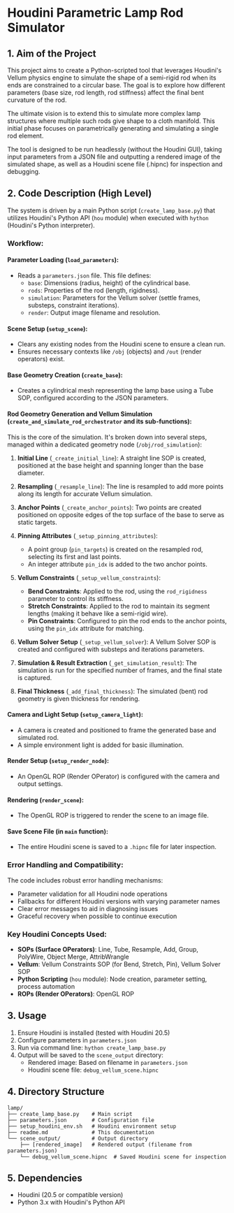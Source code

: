 # Houdini Parametric Lamp Rod Simulator

## 1. Aim of the Project
This project aims to create a Python-scripted tool that leverages Houdini's Vellum physics engine to simulate the shape of a semi-rigid rod when its ends are constrained to a circular base. The goal is to explore how different parameters (base size, rod length, rod stiffness) affect the final bent curvature of the rod.

The ultimate vision is to extend this to simulate more complex lamp structures where multiple such rods give shape to a cloth manifold. This initial phase focuses on parametrically generating and simulating a single rod element.

The tool is designed to be run headlessly (without the Houdini GUI), taking input parameters from a JSON file and outputting a rendered image of the simulated shape, as well as a Houdini scene file (.hipnc) for inspection and debugging.

## 2. Code Description (High Level)
The system is driven by a main Python script (`create_lamp_base.py`) that utilizes Houdini's Python API (`hou` module) when executed with `hython` (Houdini's Python interpreter).

### Workflow:

#### Parameter Loading (`load_parameters`):
- Reads a `parameters.json` file. This file defines:
  - `base`: Dimensions (radius, height) of the cylindrical base.
  - `rods`: Properties of the rod (length, rigidness).
  - `simulation`: Parameters for the Vellum solver (settle frames, substeps, constraint iterations).
  - `render`: Output image filename and resolution.

#### Scene Setup (`setup_scene`):
- Clears any existing nodes from the Houdini scene to ensure a clean run.
- Ensures necessary contexts like `/obj` (objects) and `/out` (render operators) exist.

#### Base Geometry Creation (`create_base`):
- Creates a cylindrical mesh representing the lamp base using a Tube SOP, configured according to the JSON parameters.

#### Rod Geometry Generation and Vellum Simulation (`create_and_simulate_rod_orchestrator` and its sub-functions):
This is the core of the simulation. It's broken down into several steps, managed within a dedicated geometry node (`/obj/rod_simulation`):

1. **Initial Line** (`_create_initial_line`): A straight line SOP is created, positioned at the base height and spanning longer than the base diameter.

2. **Resampling** (`_resample_line`): The line is resampled to add more points along its length for accurate Vellum simulation.

3. **Anchor Points** (`_create_anchor_points`): Two points are created positioned on opposite edges of the top surface of the base to serve as static targets.

4. **Pinning Attributes** (`_setup_pinning_attributes`):
   - A point group (`pin_targets`) is created on the resampled rod, selecting its first and last points.
   - An integer attribute `pin_idx` is added to the two anchor points.

5. **Vellum Constraints** (`_setup_vellum_constraints`):
   - **Bend Constraints**: Applied to the rod, using the `rod_rigidness` parameter to control its stiffness.
   - **Stretch Constraints**: Applied to the rod to maintain its segment lengths (making it behave like a semi-rigid wire).
   - **Pin Constraints**: Configured to pin the rod ends to the anchor points, using the `pin_idx` attribute for matching.

6. **Vellum Solver Setup** (`_setup_vellum_solver`): A Vellum Solver SOP is created and configured with substeps and iterations parameters.

7. **Simulation & Result Extraction** (`_get_simulation_result`): The simulation is run for the specified number of frames, and the final state is captured.

8. **Final Thickness** (`_add_final_thickness`): The simulated (bent) rod geometry is given thickness for rendering.

#### Camera and Light Setup (`setup_camera_light`):
- A camera is created and positioned to frame the generated base and simulated rod.
- A simple environment light is added for basic illumination.

#### Render Setup (`setup_render_node`):
- An OpenGL ROP (Render OPerator) is configured with the camera and output settings.

#### Rendering (`render_scene`):
- The OpenGL ROP is triggered to render the scene to an image file.

#### Save Scene File (in `main` function):
- The entire Houdini scene is saved to a `.hipnc` file for later inspection.

### Error Handling and Compatibility:
The code includes robust error handling mechanisms:
- Parameter validation for all Houdini node operations
- Fallbacks for different Houdini versions with varying parameter names
- Clear error messages to aid in diagnosing issues
- Graceful recovery when possible to continue execution

### Key Houdini Concepts Used:
- **SOPs (Surface OPerators)**: Line, Tube, Resample, Add, Group, PolyWire, Object Merge, AttribWrangle
- **Vellum**: Vellum Constraints SOP (for Bend, Stretch, Pin), Vellum Solver SOP
- **Python Scripting** (`hou` module): Node creation, parameter setting, process automation
- **ROPs (Render OPerators)**: OpenGL ROP

## 3. Usage
1. Ensure Houdini is installed (tested with Houdini 20.5)
2. Configure parameters in `parameters.json`
3. Run via command line: `hython create_lamp_base.py`
4. Output will be saved to the `scene_output` directory:
   - Rendered image: Based on filename in `parameters.json`
   - Houdini scene file: `debug_vellum_scene.hipnc`

## 4. Directory Structure
```
lamp/
├── create_lamp_base.py    # Main script
├── parameters.json        # Configuration file
├── setup_houdini_env.sh   # Houdini environment setup
├── readme.md              # This documentation
└── scene_output/          # Output directory
    ├── [rendered_image]   # Rendered output (filename from parameters.json)
    └── debug_vellum_scene.hipnc  # Saved Houdini scene for inspection
```

## 5. Dependencies
- Houdini (20.5 or compatible version)
- Python 3.x with Houdini's Python API
